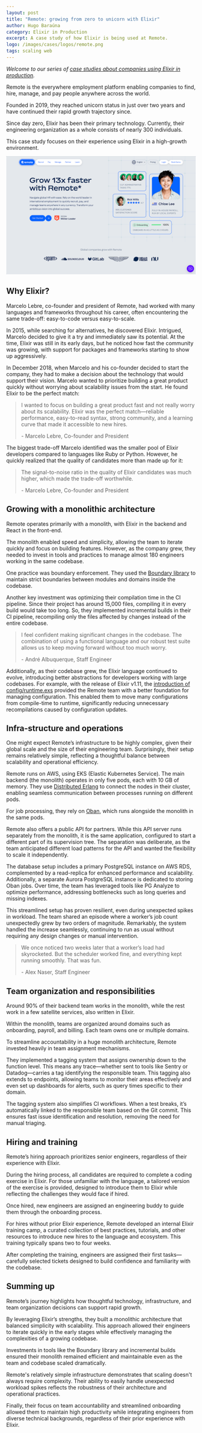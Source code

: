 ```yaml
---
layout: post
title: "Remote: growing from zero to unicorn with Elixir"
author: Hugo Baraúna
category: Elixir in Production
excerpt: A case study of how Elixir is being used at Remote.
logo: /images/cases/logos/remote.png
tags: scaling web
---
```


*Welcome to our series of [case studies about companies using Elixir in production](/cases.html).*

Remote is the everywhere employment platform enabling companies to find, hire, manage, and pay people anywhere across the world.

Founded in 2019, they reached unicorn status in just over two years and have continued their rapid growth trajectory since.

Since day zero, Elixir has been their primary technology. Currently, their engineering organization as a whole consists of nearly 300 individuals.

This case study focuses on their experience using Elixir in a high-growth environment.

![Remote website screenshot](/images/cases/bg/remote.png)

## Why Elixir?

Marcelo Lebre, co-founder and president of Remote, had worked with many languages and frameworks throughout his career, often encountering the same trade-off: easy-to-code versus easy-to-scale.

In 2015, while searching for alternatives, he discovered Elixir. Intrigued, Marcelo decided to give it a try and immediately saw its potential. At the time, Elixir was still in its early days, but he noticed how fast the community was growing, with support for packages and frameworks starting to show up aggressively.

In December 2018, when Marcelo and his co-founder decided to start the company, they had to make a decision about the technology that would support their vision. Marcelo wanted to prioritize building a great product quickly without worrying about scalability issues from the start. He found Elixir to be the perfect match:

> I wanted to focus on building a great product fast and not really worry about its scalability. Elixir was the perfect match—reliable performance, easy-to-read syntax, strong community, and a learning curve that made it accessible to new hires.
>
> \- 	Marcelo Lebre, Co-founder and President

The biggest trade-off Marcelo identified was the smaller pool of Elixir developers compared to languages like Ruby or Python. However, he quickly realized that the quality of candidates more than made up for it:

> The signal-to-noise ratio in the quality of Elixir candidates was much higher, which made the trade-off worthwhile.
>
> \- 	Marcelo Lebre, Co-founder and President

## Growing with a monolithic architecture

Remote operates primarily with a monolith, with Elixir in the backend and React in the front-end.

The monolith enabled speed and simplicity, allowing the team to iterate quickly and focus on building features. However, as the company grew, they needed to invest in tools and practices to manage almost 180 engineers working in the same codebase.

One practice was boundary enforcement. They used the [Boundary library](https://github.com/sasa1977/boundary) to maintain strict boundaries between modules and domains inside the codebase.

Another key investment was optimizing their compilation time in the CI pipeline. Since their project has around 15,000 files, compiling it in every build would take too long. So, they implemented incremental builds in their CI pipeline, recompiling only the files affected by changes instead of the entire codebase.

> I feel confident making significant changes in the codebase. The combination of using a functional language and our robust test suite allows us to keep moving forward without too much worry.
>
> \- André Albuquerque, Staff Engineer

Additionally, as their codebase grew, the Elixir language continued to evolve, introducing better abstractions for developers working with large codebases. For example, with the release of Elixir v1.11, the [introduction of config/runtime.exs](/blog/2020/10/06/elixir-v1-11-0-released/) provided the Remote team with a better foundation for managing configuration. This enabled them to move many configurations from compile-time to runtime, significantly reducing unnecessary recompilations caused by configuration updates.

## Infra-structure and operations

One might expect Remote’s infrastructure to be highly complex, given their global scale and the size of their engineering team. Surprisingly, their setup remains relatively simple, reflecting a thoughtful balance between scalability and operational efficiency.

Remote runs on AWS, using EKS (Elastic Kubernetes Service). The main backend (the monolith) operates in only five pods, each with 10 GB of memory. They use [Distributed Erlang](https://www.erlang.org/doc/system/distributed.html) to connect the nodes in their cluster, enabling seamless communication between processes running on different pods.

For job processing, they rely on [Oban](https://github.com/oban-bg/oban), which runs alongside the monolith in the same pods.

Remote also offers a public API for partners. While this API server runs separately from the monolith, it is the same application, configured to start a different part of its supervision tree. The separation was deliberate, as the team anticipated different load patterns for the API and wanted the flexibility to scale it independently.

The database setup includes a primary PostgreSQL instance on AWS RDS, complemented by a read-replica for enhanced performance and scalability. Additionally, a separate Aurora PostgreSQL instance is dedicated to storing Oban jobs. Over time, the team has leveraged tools like PG Analyze to optimize performance, addressing bottlenecks such as long queries and missing indexes.

This streamlined setup has proven resilient, even during unexpected spikes in workload. The team shared an episode where a worker’s job count unexpectedly grew by two orders of magnitude. Remarkably, the system handled the increase seamlessly, continuing to run as usual without requiring any design changes or manual intervention.

> We once noticed two weeks later that a worker’s load had skyrocketed. But the scheduler worked fine, and everything kept running smoothly. That was fun.
>
> \- Alex Naser, Staff Engineer

## Team organization and responsibilities

Around 90% of their backend team works in the monolith, while the rest work in a few satellite services, also written in Elixir.

Within the monolith, teams are organized around domains such as onboarding, payroll, and billing. Each team owns one or multiple domains.

To streamline accountability in a huge monolith architecture, Remote invested heavily in team assignment mechanisms.

They implemented a tagging system that assigns ownership down to the function level. This means any trace—whether sent to tools like Sentry or Datadog—carries a tag identifying the responsible team. This tagging also extends to endpoints, allowing teams to monitor their areas effectively and even set up dashboards for alerts, such as query times specific to their domain.

The tagging system also simplifies CI workflows. When a test breaks, it’s automatically linked to the responsible team based on the Git commit. This ensures fast issue identification and resolution, removing the need for manual triaging.

## Hiring and training

Remote’s hiring approach prioritizes senior engineers, regardless of their experience with Elixir.

During the hiring process, all candidates are required to complete a coding exercise in Elixir. For those unfamiliar with the language, a tailored version of the exercise is provided, designed to introduce them to Elixir while reflecting the challenges they would face if hired.

Once hired, new engineers are assigned an engineering buddy to guide them through the onboarding process.

For hires without prior Elixir experience, Remote developed an internal Elixir training camp, a curated collection of best practices, tutorials, and other resources to introduce new hires to the language and ecosystem. This training typically spans two to four weeks.

After completing the training, engineers are assigned their first tasks—carefully selected tickets designed to build confidence and familiarity with the codebase.

## Summing up

Remote’s journey highlights how thoughtful technology, infrastructure, and team organization decisions can support rapid growth.

By leveraging Elixir’s strengths, they built a monolithic architecture that balanced simplicity with scalability. This approach allowed their engineers to iterate quickly in the early stages while effectively managing the complexities of a growing codebase.

Investments in tools like the Boundary library and incremental builds ensured their monolith remained efficient and maintainable even as the team and codebase scaled dramatically.

Remote's relatively simple infrastructure demonstrates that scaling doesn't always require complexity. Their ability to easily handle unexpected workload spikes reflects the robustness of their architecture and operational practices.

Finally, their focus on team accountability and streamlined onboarding allowed them to maintain high productivity while integrating engineers from diverse technical backgrounds, regardless of their prior experience with Elixir.
